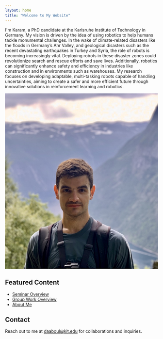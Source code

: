 ```yaml
---
layout: home
title: "Welcome to My Website"
---
```

<div class="intro-section">
    <div class="profile-text">
        <p>I'm Karam, a PhD candidate at the Karlsruhe Institute of Technology in Germany. My vision is driven by the idea of using robotics to help humans tackle monumental challenges. In the wake of climate-related disasters like the floods in Germany’s Ahr Valley, and geological disasters such as the recent devastating earthquakes in Turkey and Syria, the role of robots is becoming increasingly vital. Deploying robots in these disaster zones could revolutionize search and rescue efforts and save lives. Additionally, robotics can significantly enhance safety and efficiency in industries like construction and in environments such as warehouses. My research focuses on developing adaptable, multi-tasking robots capable of handling uncertainties, aiming to create a safer and more efficient future through innovative solutions in reinforcement learning and robotics.</p>
    </div>
    <div class="profile-pic">
        <img src="/assets/IMG_1.JPEG" alt="Karam at work">
    </div>
</div>

## Featured Content
- [Seminar Overview](/posts/2024-06-01-seminar)
- [Group Work Overview](/posts/2024-06-01-praktikum)
- [About Me](/about)

## Contact
Reach out to me at [daaboul@kit.edu](mailto:daaboul@kit.edu) for collaborations and inquiries.

